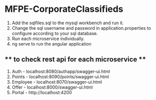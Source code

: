 # MFPE-CorporateClassifieds

1) Add the sqlfiles.sql to the mysql workbench and run it.
2) Change the sql username and password in application.properties to configure according to your sql database.
3) Run each microservice individually.
4) ng serve to run the angular application

** to check rest api for each microservice **
-------------------------------------------------
1) Auth - localhost:8080/authapp/swagger-ui.html
2) Points - localhost:8090/points/swagger-ui.html
3) Employee - localhost:8070/swagger-ui.html
4) Offer - localhost:8000/swagger-ui.html
5) Portal - http://localhost:4200

